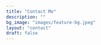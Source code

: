 ```yaml
---
title: "Contact Me"
description: ""
bg_image: "images/feature-bg.jpeg"
layout: "contact"
draft: false
---
```

